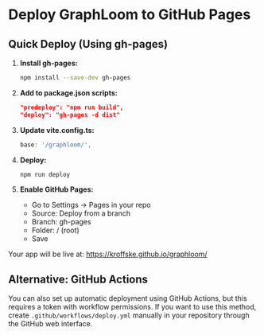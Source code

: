 # Deploy GraphLoom to GitHub Pages

## Quick Deploy (Using gh-pages)

1. **Install gh-pages:**
   ```bash
   npm install --save-dev gh-pages
   ```

2. **Add to package.json scripts:**
   ```json
   "predeploy": "npm run build",
   "deploy": "gh-pages -d dist"
   ```

3. **Update vite.config.ts:**
   ```typescript
   base: '/graphloom/',
   ```

4. **Deploy:**
   ```bash
   npm run deploy
   ```

5. **Enable GitHub Pages:**
   - Go to Settings → Pages in your repo
   - Source: Deploy from a branch
   - Branch: gh-pages
   - Folder: / (root)
   - Save

Your app will be live at: https://kroffske.github.io/graphloom/

## Alternative: GitHub Actions

You can also set up automatic deployment using GitHub Actions, but this requires a token with workflow permissions. If you want to use this method, create `.github/workflows/deploy.yml` manually in your repository through the GitHub web interface.